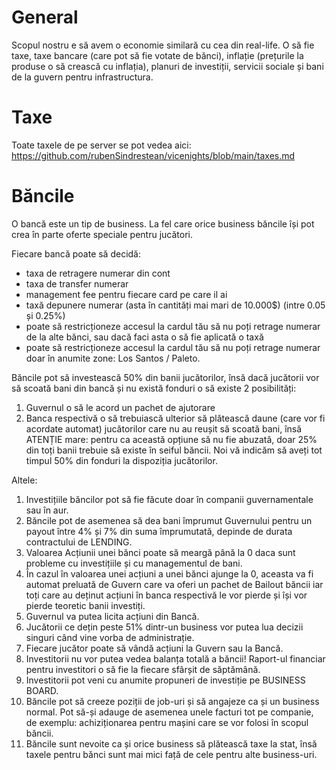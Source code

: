 # General
Scopul nostru e să avem o economie similară cu cea din real-life. O să fie taxe, taxe bancare (care pot să fie votate de bănci), inflație (prețurile la produse o să crească cu inflația),
planuri de investiții, servicii sociale și bani de la guvern pentru infrastructura. 

# Taxe
Toate taxele de pe server se pot vedea aici: https://github.com/rubenSindrestean/vicenights/blob/main/taxes.md

# Băncile

O bancă este un tip de business. La fel care orice business băncile își pot crea în parte oferte speciale pentru jucători. 

Fiecare bancă poate să decidă:

- taxa de retragere numerar din cont
- taxa de transfer numerar
- management fee pentru fiecare card pe care il ai
- taxă depunere numerar (asta în cantități mai mari de 10.000$) (intre 0.05 și 0.25%)
- poate să restricționeze accesul la cardul tău să nu poți retrage numerar de la alte bănci, sau dacă faci asta o să fie aplicată o taxă
- poate să restricționeze accesul la cardul tău să nu poți retrage numerar doar în anumite zone: Los Santos / Paleto. 

Băncile pot să investească 50% din banii jucătorilor, însă dacă jucătorii vor să scoată bani din bancă și nu există fonduri o să existe 2 posibilități:

1. Guvernul o să le acord un pachet de ajutorare
2. Banca respectivă o să trebuiască ulterior să plătească daune (care vor fi acordate automat) jucătorilor care nu au reușit să scoată bani, însă ATENȚIE mare:
pentru ca această opțiune să nu fie abuzată, doar 25% din toți banii trebuie să existe în seiful băncii. 
Noi vă indicăm să aveți tot timpul 50% din fonduri la dispoziția jucătorilor.

Altele:

1. Investițiile băncilor pot să fie făcute doar în companii guvernamentale sau în aur.
2. Băncile pot de asemenea să dea bani împrumut Guvernului pentru un payout între 4% și 7% din suma împrumutată, depinde de durata contractului de LENDING.
3. Valoarea Acțiunii unei bănci poate să meargă până la 0 daca sunt probleme cu investițiile și cu managementul de bani. 
4. În cazul în valoarea unei acțiuni a unei bănci ajunge la 0, aceasta va fi automat preluată de Guvern care va oferi un pachet de Bailout băncii iar toți care au deținut
acțiuni în banca respectivă le vor pierde și își vor pierde teoretic banii investiți. 
5. Guvernul va putea licita acțiuni din Bancă.
6. Jucătorii ce dețin peste 51% dintr-un business vor putea lua decizii singuri când vine vorba de administrație. 
7. Fiecare jucător poate să vândă acțiuni la Guvern sau la Bancă. 
8. Investitorii nu vor putea vedea balanța totală a băncii! Raport-ul financiar pentru investitori o să fie la fiecare sfârșit de săptămână. 
9. Investitorii pot veni cu anumite propuneri de investiție pe BUSINESS BOARD.
10. Băncile pot să creeze poziții de job-uri și să angajeze ca și un business normal. Pot să-și adauge de asemenea unele facturi tot pe companie, de exemplu: achiziționarea pentru
mașini care se vor folosi în scopul băncii.
11. Băncile sunt nevoite ca și orice business să plătească taxe la stat, însă taxele pentru bănci sunt mai mici față de cele pentru alte business-uri. 
